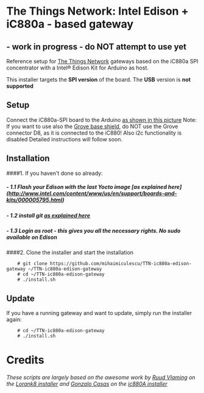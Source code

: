 # The Things Network: Intel Edison + iC880a - based gateway
## - work in progress - do NOT attempt to use yet
Reference setup for [The Things Network](http://thethingsnetwork.org/) gateways based on the iC880a SPI concentrator with a Intel® Edison Kit for Arduino as host.

This installer targets the **SPI version** of the board. The **USB** version is **not supported**

## Setup
Connect the iC880a-SPI board to the Arduino [as shown in this picture](images/Connexions.jpg)
Note: If you want to use also the [Grove base shield](http://www.seeedstudio.com/wiki/Base_shield_v2), do NOT use the Grove connector D8, as it is connected to the iC880! Also i2c functionality is disabled
Detailed instructions will follow soon. 

## Installation
####1. If you haven't done so already:
##### - 1.1 Flash your Edison with the last Yocto image [as explained here] (http://www.intel.com/content/www/us/en/support/boards-and-kits/000005795.html)
##### - 1.2 install git [as explained here](https://github.com/w4ilun/edison-guides/wiki/Installing-Git-on-Intel-Edison)
##### - 1.3 Login as root - this gives you all the necessary rights. No sudo available on Edison
####2. Clone the installer and start the installation

        # git clone https://github.com/mihaimiculescu/TTN-ic880a-edison-gateway ~/TTN-ic880a-edison-gateway
        # cd ~/TTN-ic880a-edison-gateway
        # ./install.sh

## Update

If you have a running gateway and want to update, simply run the installer again:

        # cd ~/TTN-ic880a-edison-gateway
        # ./install.sh

# Credits

###### These scripts are largely based on the awesome work by [Ruud Vlaming](https://github.com/devlaam) on the [Lorank8 installer](https://github.com/Ideetron/Lorank) and [Gonzalo Casas](https://github.com/gonzalocasas) on the [ic880A installer](https://github.com/ttn-zh/ic880a-gateway)
